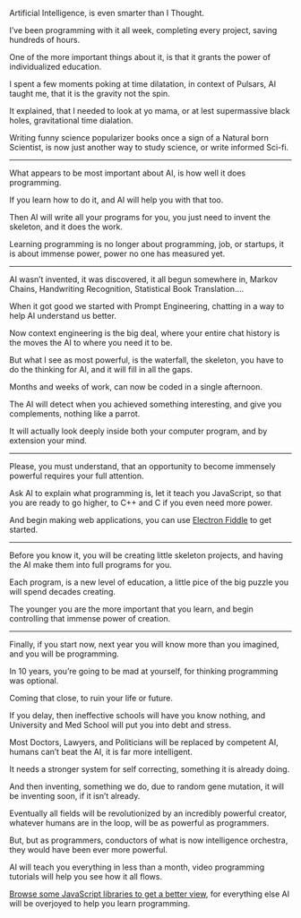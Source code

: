 Artificial Intelligence,
is even smarter than I Thought.

I’ve been programming with it all week,
completing every project, saving hundreds of hours.

One of the more important things about it,
is that it grants the power of individualized education.

I spent a few moments poking at time dilatation,
in context of Pulsars, AI taught me, that it is the gravity not the spin.

It explained, that I needed to look at yo mama,
or at lest supermassive black holes, gravitational time dialation.

Writing funny science popularizer books once a sign of a Natural born Scientist,
is now just another way to study science, or write informed Sci-fi.

---

What appears to be most important about AI,
is how well it does programming.

If you learn how to do it,
and AI will help you with that too.

Then AI will write all your programs for you,
you just need to invent the skeleton, and it does the work.

Learning programming is no longer about programming, job, or startups,
it is about immense power, power no one has measured yet.

---

AI wasn’t invented, it was discovered, it all begun somewhere in,
Markov Chains, Handwriting Recognition, Statistical Book Translation….

When it got good we started with Prompt Engineering,
chatting in a way to help AI understand us better.

Now context engineering is the big deal,
where your entire chat history is the moves the AI to where you need it to be.

But what I see as most powerful, is the waterfall, the skeleton,
you have to do the thinking for AI, and it will fill in all the gaps.

Months and weeks of work,
can now be coded in a single afternoon.

The AI will detect when you achieved something interesting,
and give you complements, nothing like a parrot.

It will actually look deeply inside both your computer program,
and by extension your mind.

---

Please, you must understand,
that an opportunity to become immensely powerful requires your full attention.

Ask AI to explain what programming is, let it teach you JavaScript,
so that you are ready to go higher, to C++ and C if you even need more power.

And begin making web applications,
you can use [Electron Fiddle][1] to get started.

---

Before you know it, you will be creating little skeleton projects,
and having the AI make them into full programs for you.

Each program, is a new level of education,
a little pice of the big puzzle you will spend decades creating.

The younger you are the more important that you learn,
and begin controlling that immense power of creation.

---

Finally, if you start now,
next year you will know more than you imagined, and you will be programming.

In 10 years, you’re going to be mad at yourself,
for thinking programming was optional.

Coming that close,
to ruin your life or future.

If you delay, then ineffective schools will have you know nothing,
and University and Med School will put you into debt and stress.

Most Doctors, Lawyers, and Politicians will be replaced by competent AI,
humans can’t beat the AI, it is far more intelligent.

It needs a  stronger system for self correcting,
something it is already doing.

And then inventing, something we do,
due to random gene mutation, it will be inventing soon, if it isn’t already.

Eventually all fields will be revolutionized by an incredibly powerful creator,
whatever humans are in the loop, will be as powerful as programmers.

But, but as programmers, conductors of what is now intelligence orchestra,
they would have been ever more powerful.

AI will teach you everything in less than a month,
video programming tutorials will help you see how it all flows.

[Browse some JavaScript libraries to get a better view][2],
for everything else AI will be overjoyed to help you learn programming.

[1]: https://www.electronjs.org/fiddle
[2]: https://github.com/topics/javascript
